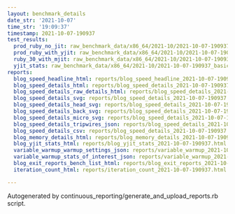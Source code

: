```yaml
---
layout: benchmark_details
date_str: '2021-10-07'
time_str: '19:09:37'
timestamp: 2021-10-07-190937
test_results:
  prod_ruby_no_jit: raw_benchmark_data/x86_64/2021-10/2021-10-07-190937_basic_benchmark_prod_ruby_no_jit.json
  prod_ruby_with_yjit: raw_benchmark_data/x86_64/2021-10/2021-10-07-190937_basic_benchmark_prod_ruby_with_yjit.json
  ruby_30_with_mjit: raw_benchmark_data/x86_64/2021-10/2021-10-07-190937_basic_benchmark_ruby_30_with_mjit.json
  yjit_stats: raw_benchmark_data/x86_64/2021-10/2021-10-07-190937_basic_benchmark_yjit_stats.json
reports:
  blog_speed_headline_html: reports/blog_speed_headline_2021-10-07-190937.html
  blog_speed_details_html: reports/blog_speed_details_2021-10-07-190937.html
  blog_speed_details_raw_details_html: reports/blog_speed_details_2021-10-07-190937.raw_details.html
  blog_speed_details_svg: reports/blog_speed_details_2021-10-07-190937.svg
  blog_speed_details_head_svg: reports/blog_speed_details_2021-10-07-190937.head.svg
  blog_speed_details_back_svg: reports/blog_speed_details_2021-10-07-190937.back.svg
  blog_speed_details_micro_svg: reports/blog_speed_details_2021-10-07-190937.micro.svg
  blog_speed_details_tripwires_json: reports/blog_speed_details_2021-10-07-190937.tripwires.json
  blog_speed_details_csv: reports/blog_speed_details_2021-10-07-190937.csv
  blog_memory_details_html: reports/blog_memory_details_2021-10-07-190937.html
  blog_yjit_stats_html: reports/blog_yjit_stats_2021-10-07-190937.html
  variable_warmup_warmup_settings_json: reports/variable_warmup_2021-10-07-190937.warmup_settings.json
  variable_warmup_stats_of_interest_json: reports/variable_warmup_2021-10-07-190937.stats_of_interest.json
  blog_exit_reports_bench_list_html: reports/blog_exit_reports_2021-10-07-190937.bench_list.html
  iteration_count_html: reports/iteration_count_2021-10-07-190937.html

---
```

Autogenerated by continuous_reporting/generate_and_upload_reports.rb script.
